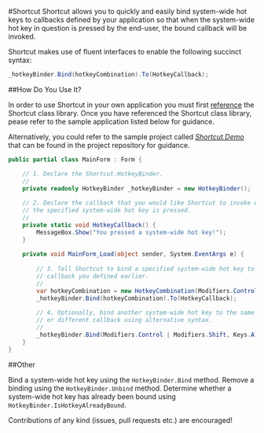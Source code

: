 #Shortcut
Shortcut allows you to quickly and easily bind system-wide hot keys to callbacks defined by your application so that when the system-wide hot key in question is pressed by the end-user, the bound callback will be invoked. 

Shortcut makes use of fluent interfaces to enable the following succinct syntax:

```c#
_hotkeyBinder.Bind(hotkeyCombination).To(HotkeyCallback);
```

##How Do You Use It?


In order to use Shortcut in your own application you must first [reference](http://msdn.microsoft.com/en-us/library/wkze6zky.aspx) the Shortcut class library. Once you have referenced the Shortcut class library, pease refer to the sample application listed below for guidance.

Alternatively, you could refer to the sample project called *[Shortcut.Demo](https://github.com/ByteBlast/Shortcut/blob/master/src/Shortcut.Demo/Forms/MainForm.cs)* that can be found in the project repository for guidance.

```c#
public partial class MainForm : Form {

    // 1. Declare the Shortcut.HotkeyBinder.
    //
    private readonly HotkeyBinder _hotkeyBinder = new HotkeyBinder();
    
    // 2. Declare the callback that you would like Shortcut to invoke when 
    // the specified system-wide hot key is pressed.
    //
    private static void HotkeyCallback() {
        MessageBox.Show("You pressed a system-wide hot key!");
    }
    
    private void MainForm_Load(object sender, System.EventArgs e) {
    
        // 3. Tell Shortcut to bind a specified system-wide hot key to the
        // callback you defined earlier. 
        //
        var hotkeyCombination = new HotkeyCombination(Modifiers.Control, Keys.F);
        _hotkeyBinder.Bind(hotkeyCombination).To(HotkeyCallback);
    
        // 4. Optionally, bind another system-wide hot key to the same 
        // or different callback using alternative syntax.
        //
        _hotkeyBinder.Bind(Modifiers.Control | Modifiers.Shift, Keys.A).To(HotkeyCallback);    
    }
}
```

##Other

Bind a system-wide hot key using the `HotkeyBinder.Bind` method. 
Remove a binding using the `HotkeyBinder.Unbind` method. 
Determine whether a system-wide hot key has already been bound using `HotkeyBinder.IsHotkeyAlreadyBound`.

Contributions of any kind (issues, pull requests etc.) are encouraged!
